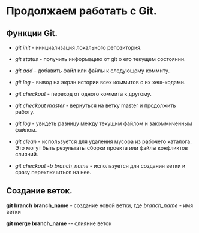 # Продолжаем работать с Git.

## Функции Git.

* *git init* - инициализация локального репозитория.
* *git status* - получить информацию от git о его текущем состоянии.
* *git add* - добавить файл или файлы к следующему коммиту.
* *git log* - вывод на экран истории всех коммитов с их хеш-кодами.
* *git checkout* - переход от одного коммита к другому.
* *git checkout master* - вернуться на ветку master и продолжить работу.
* *git log* - увидеть разницу между текущим файлом и закоммиченным файлом.

* *git clean* - используется для удаления мусора из рабочего каталога. Это могут быть результаты сборки проекта или файлы конфликтов слияний.
* *git checkout -b branch_name* - используется для создания ветки и сразу переключиться на нее.


## Создание веток.

**git branch branch_name** - создание новой ветки, где *branch_name* - имя ветки

**git merge branch_name** -- слияние веток